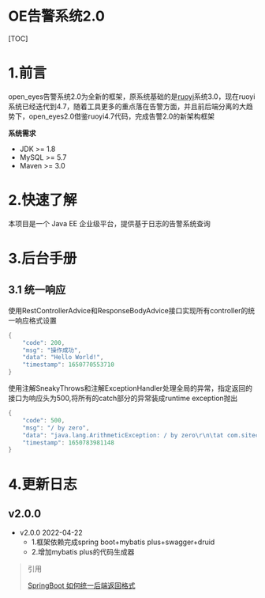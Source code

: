 # OE告警系统2.0

[TOC]

# 1.前言

open_eyes告警系统2.0为全新的框架，原系统基础的是[ruoyi](http://doc.ruoyi.vip/)系统3.0，现在ruoyi系统已经迭代到4.7，随着工具更多的重点落在告警方面，并且前后端分离的大趋势下，open_eyes2.0借鉴ruoyi4.7代码，完成告警2.0的新架构框架

**系统需求**

- JDK >= 1.8
- MySQL >= 5.7
- Maven >= 3.0



# 2.快速了解

本项目是一个 Java EE 企业级平台，提供基于日志的告警系统查询



# 3.后台手册

## 3.1 统一响应

使用RestControllerAdvice和ResponseBodyAdvice接口实现所有controller的统一响应格式设置

```java
{
    "code": 200,
    "msg": "操作成功",
    "data": "Hello World!",
    "timestamp": 1650770553710
}
```

使用注解SneakyThrows和注解ExceptionHandler处理全局的异常，指定返回的接口为响应头为500,将所有的catch部分的异常装成runtime exception抛出

```java
{
    "code": 500,
    "msg": "/ by zero",
    "data": "java.lang.ArithmeticException: / by zero\r\n\tat com.sitech.paas.admin.web.controller.MyTestController.getException(MyTestController.java:27)\r\n\tat sun.reflect.NativeMethodAccessorImpl.invoke0(Native Method)\r\n\tat ...",
    "timestamp": 1650783981148
}
```











# 4.更新日志

##  v2.0.0

- v2.0.0 2022-04-22
  - 1.框架依赖完成spring boot+mybatis plus+swagger+druid
  - 2.增加mybatis plus的代码生成器



> 引用
>
> [SpringBoot 如何统一后端返回格式](https://juejin.cn/post/6986800656950493214)
>
> 
